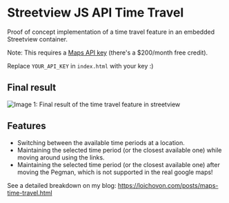 # Streetview JS API Time Travel

Proof of concept implementation of a time travel feature in an embedded Streetview container.

Note: This requires a [Maps API key](https://developers.google.com/maps/documentation/javascript/cloud-setup) (there's a $200/month free credit). 

Replace `YOUR_API_KEY` in `index.html` with your key :) 

## Final result
![Image 1: Final result of the time travel feature in streetview](assets/time-travel-final-result.webp)

## Features

- Switching between the available time periods at a location.
- Maintaining the selected time period (or the closest available one) while moving around using the links.
- Maintaining the selected time period (or the closest available one) after moving the Pegman, which is not supported in the real google maps!


See a detailed breakdown on my blog: https://loichovon.com/posts/maps-time-travel.html
